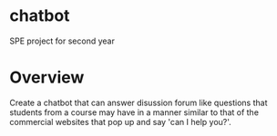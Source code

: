 # chatbot
SPE project for second year

# Overview
Create a chatbot that can answer disussion forum like questions that students
from a course may have in a manner similar to that of the commercial websites
that pop up and say 'can I help you?'.
